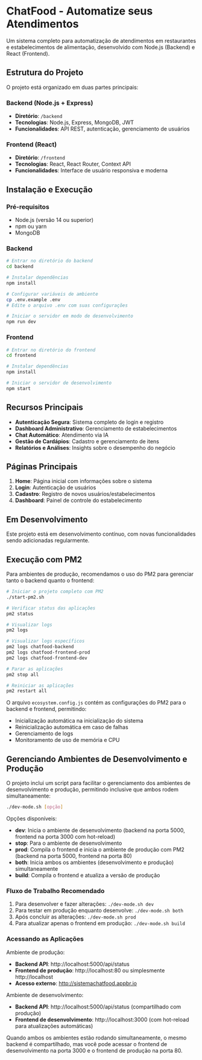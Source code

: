 # ChatFood - Automatize seus Atendimentos

Um sistema completo para automatização de atendimentos em restaurantes e estabelecimentos de alimentação, desenvolvido com Node.js (Backend) e React (Frontend).

## Estrutura do Projeto

O projeto está organizado em duas partes principais:

### Backend (Node.js + Express)

- **Diretório**: `/backend`
- **Tecnologias**: Node.js, Express, MongoDB, JWT
- **Funcionalidades**: API REST, autenticação, gerenciamento de usuários

### Frontend (React)

- **Diretório**: `/frontend`
- **Tecnologias**: React, React Router, Context API
- **Funcionalidades**: Interface de usuário responsiva e moderna

## Instalação e Execução

### Pré-requisitos

- Node.js (versão 14 ou superior)
- npm ou yarn
- MongoDB

### Backend

```bash
# Entrar no diretório do backend
cd backend

# Instalar dependências
npm install

# Configurar variáveis de ambiente
cp .env.example .env
# Edite o arquivo .env com suas configurações

# Iniciar o servidor em modo de desenvolvimento
npm run dev
```

### Frontend

```bash
# Entrar no diretório do frontend
cd frontend

# Instalar dependências
npm install

# Iniciar o servidor de desenvolvimento
npm start
```

## Recursos Principais

- **Autenticação Segura**: Sistema completo de login e registro
- **Dashboard Administrativo**: Gerenciamento de estabelecimentos
- **Chat Automático**: Atendimento via IA
- **Gestão de Cardápios**: Cadastro e gerenciamento de itens
- **Relatórios e Análises**: Insights sobre o desempenho do negócio

## Páginas Principais

1. **Home**: Página inicial com informações sobre o sistema
2. **Login**: Autenticação de usuários
3. **Cadastro**: Registro de novos usuários/estabelecimentos
4. **Dashboard**: Painel de controle do estabelecimento

## Em Desenvolvimento

Este projeto está em desenvolvimento contínuo, com novas funcionalidades sendo adicionadas regularmente.

## Execução com PM2

Para ambientes de produção, recomendamos o uso do PM2 para gerenciar tanto o backend quanto o frontend:

```bash
# Iniciar o projeto completo com PM2
./start-pm2.sh

# Verificar status das aplicações
pm2 status

# Visualizar logs
pm2 logs

# Visualizar logs específicos
pm2 logs chatfood-backend
pm2 logs chatfood-frontend-prod
pm2 logs chatfood-frontend-dev

# Parar as aplicações
pm2 stop all

# Reiniciar as aplicações
pm2 restart all
```

O arquivo `ecosystem.config.js` contém as configurações do PM2 para o backend e frontend, permitindo:

- Inicialização automática na inicialização do sistema
- Reinicialização automática em caso de falhas
- Gerenciamento de logs
- Monitoramento de uso de memória e CPU

## Gerenciando Ambientes de Desenvolvimento e Produção

O projeto inclui um script para facilitar o gerenciamento dos ambientes de desenvolvimento e produção, permitindo inclusive que ambos rodem simultaneamente:

```bash
./dev-mode.sh [opção]
```

Opções disponíveis:

- **dev**: Inicia o ambiente de desenvolvimento (backend na porta 5000, frontend na porta 3000 com hot-reload)
- **stop**: Para o ambiente de desenvolvimento
- **prod**: Compila o frontend e inicia o ambiente de produção com PM2 (backend na porta 5000, frontend na porta 80)
- **both**: Inicia ambos os ambientes (desenvolvimento e produção) simultaneamente
- **build**: Compila o frontend e atualiza a versão de produção

### Fluxo de Trabalho Recomendado

1. Para desenvolver e fazer alterações: `./dev-mode.sh dev`
2. Para testar em produção enquanto desenvolve: `./dev-mode.sh both`
3. Após concluir as alterações: `./dev-mode.sh prod`
4. Para atualizar apenas o frontend em produção: `./dev-mode.sh build`

### Acessando as Aplicações

Ambiente de produção:

- **Backend API**: http://localhost:5000/api/status
- **Frontend de produção**: http://localhost:80 ou simplesmente http://localhost
- **Acesso externo**: http://sistemachatfood.appbr.io

Ambiente de desenvolvimento:

- **Backend API**: http://localhost:5000/api/status (compartilhado com produção)
- **Frontend de desenvolvimento**: http://localhost:3000 (com hot-reload para atualizações automáticas)

Quando ambos os ambientes estão rodando simultaneamente, o mesmo backend é compartilhado, mas você pode acessar o frontend de desenvolvimento na porta 3000 e o frontend de produção na porta 80.
